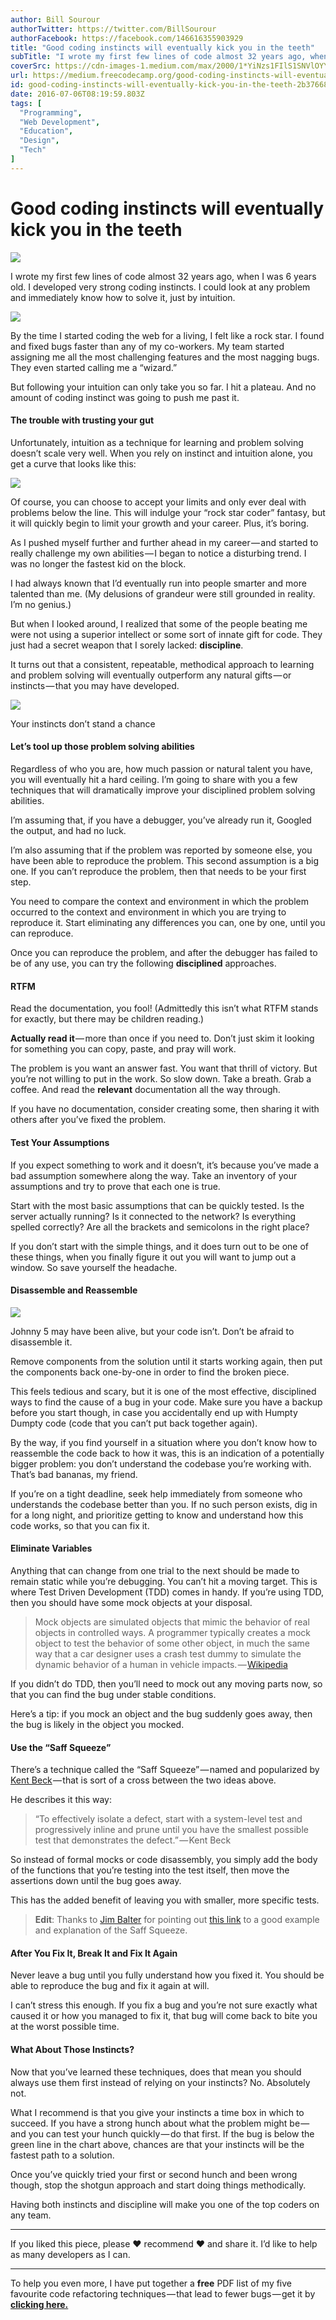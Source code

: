 ```yaml
---
author: Bill Sourour
authorTwitter: https://twitter.com/BillSourour
authorFacebook: https://facebook.com/146616355903929
title: "Good coding instincts will eventually kick you in the teeth"
subTitle: "I wrote my first few lines of code almost 32 years ago, when I was 6 years old. I developed very strong coding instincts. I could look at..."
coverSrc: https://cdn-images-1.medium.com/max/2000/1*YiNzs1FIlS1SNVlOYYuK9g.jpeg
url: https://medium.freecodecamp.org/good-coding-instincts-will-eventually-kick-you-in-the-teeth-2b3766897f3f
id: good-coding-instincts-will-eventually-kick-you-in-the-teeth-2b3766897f3f
date: 2016-07-06T08:19:59.803Z
tags: [
  "Programming",
  "Web Development",
  "Education",
  "Design",
  "Tech"
]
---
```

# Good coding instincts will eventually kick you in the teeth







![](https://cdn-images-1.medium.com/max/2000/1*YiNzs1FIlS1SNVlOYYuK9g.jpeg)







I wrote my first few lines of code almost 32 years ago, when I was 6 years old. I developed very strong coding instincts. I could look at any problem and immediately know how to solve it, just by intuition.



![](https://cdn-images-1.medium.com/max/1600/1*305XiJ_yIDQVftkLOrJUNA.gif)



By the time I started coding the web for a living, I felt like a rock star. I found and fixed bugs faster than any of my co-workers. My team started assigning me all the most challenging features and the most nagging bugs. They even started calling me a “wizard.”

But following your intuition can only take you so far. I hit a plateau. And no amount of coding instinct was going to push me past it.

#### The trouble with trusting your gut

Unfortunately, intuition as a technique for learning and problem solving doesn’t scale very well. When you rely on instinct and intuition alone, you get a curve that looks like this:



![](https://cdn-images-1.medium.com/max/1600/1*dcJsHgUeI4qWCH1udc8IAA.png)



Of course, you can choose to accept your limits and only ever deal with problems below the line. This will indulge your “rock star coder” fantasy, but it will quickly begin to limit your growth and your career. Plus, it’s boring.

As I pushed myself further and further ahead in my career — and started to really challenge my own abilities — I began to notice a disturbing trend. I was no longer the fastest kid on the block.

I had always known that I’d eventually run into people smarter and more talented than me. (My delusions of grandeur were still grounded in reality. I’m no genius.)

But when I looked around, I realized that some of the people beating me were not using a superior intellect or some sort of innate gift for code. They just had a secret weapon that I sorely lacked: **discipline**.

It turns out that a consistent, repeatable, methodical approach to learning and problem solving will eventually outperform any natural gifts — or instincts — that you may have developed.



![](https://cdn-images-1.medium.com/max/1600/1*GXRfIH_YU0t_pu3ZIqFCqA.gif)

Your instincts don’t stand a chance



#### Let’s tool up those problem solving abilities

Regardless of who you are, how much passion or natural talent you have, you will eventually hit a hard ceiling. I’m going to share with you a few techniques that will dramatically improve your disciplined problem solving abilities.

I’m assuming that, if you have a debugger, you’ve already run it, Googled the output, and had no luck.

I’m also assuming that if the problem was reported by someone else, you have been able to reproduce the problem. This second assumption is a big one. If you can’t reproduce the problem, then that needs to be your first step.

You need to compare the context and environment in which the problem occurred to the context and environment in which you are trying to reproduce it. Start eliminating any differences you can, one by one, until you can reproduce.

Once you can reproduce the problem, and after the debugger has failed to be of any use, you can try the following **disciplined** approaches.

#### RTFM

Read the documentation, you fool! (Admittedly this isn’t what RTFM stands for exactly, but there may be children reading.)

**Actually read it** — more than once if you need to. Don’t just skim it looking for something you can copy, paste, and pray will work.

The problem is you want an answer fast. You want that thrill of victory. But you’re not willing to put in the work. So slow down. Take a breath. Grab a coffee. And read the **relevant** documentation all the way through.

If you have no documentation, consider creating some, then sharing it with others after you’ve fixed the problem.

#### Test Your Assumptions

If you expect something to work and it doesn’t, it’s because you’ve made a bad assumption somewhere along the way. Take an inventory of your assumptions and try to prove that each one is true.

Start with the most basic assumptions that can be quickly tested. Is the server actually running? Is it connected to the network? Is everything spelled correctly? Are all the brackets and semicolons in the right place?

If you don’t start with the simple things, and it does turn out to be one of these things, when you finally figure it out you will want to jump out a window. So save yourself the headache.

#### Disassemble and Reassemble



![](https://cdn-images-1.medium.com/max/1600/1*EJNfxVL99cHaU5kqMiKLQA.gif)

Johnny 5 may have been alive, but your code isn’t. Don’t be afraid to disassemble it.



Remove components from the solution until it starts working again, then put the components back one-by-one in order to find the broken piece.

This feels tedious and scary, but it is one of the most effective, disciplined ways to find the cause of a bug in your code. Make sure you have a backup before you start though, in case you accidentally end up with Humpty Dumpty code (code that you can’t put back together again).

By the way, if you find yourself in a situation where you don’t know how to reassemble the code back to how it was, this is an indication of a potentially bigger problem: you don’t understand the codebase you’re working with. That’s bad bananas, my friend.

If you’re on a tight deadline, seek help immediately from someone who understands the codebase better than you. If no such person exists, dig in for a long night, and prioritize getting to know and understand how this code works, so that you can fix it.

#### Eliminate Variables

Anything that can change from one trial to the next should be made to remain static while you’re debugging. You can’t hit a moving target. This is where Test Driven Development (TDD) comes in handy. If you’re using TDD, then you should have some mock objects at your disposal.

> Mock objects are simulated objects that mimic the behavior of real objects in controlled ways. A programmer typically creates a mock object to test the behavior of some other object, in much the same way that a car designer uses a crash test dummy to simulate the dynamic behavior of a human in vehicle impacts. — [Wikipedia](https://en.wikipedia.org/wiki/Mock_object)

If you didn’t do TDD, then you’ll need to mock out any moving parts now, so that you can find the bug under stable conditions.

Here’s a tip: if you mock an object and the bug suddenly goes away, then the bug is likely in the object you mocked.

#### Use the “Saff Squeeze”

There’s a technique called the “Saff Squeeze” — named and popularized by [Kent Beck](https://en.wikipedia.org/wiki/Kent_Beck) — that is sort of a cross between the two ideas above.

He describes it this way:

> “To effectively isolate a defect, start with a system-level test and progressively inline and prune until you have the smallest possible test that demonstrates the defect.” — Kent Beck

So instead of formal mocks or code disassembly, you simply add the body of the functions that you’re testing into the test itself, then move the assertions down until the bug goes away.

This has the added benefit of leaving you with smaller, more specific tests.

> **Edit**: Thanks to [Jim Balter](https://medium.com/@jqbalter) for pointing out [this link](http://stackoverflow.com/a/23890913/544557) to a good example and explanation of the Saff Squeeze.

#### After You Fix It, Break It and Fix It Again

Never leave a bug until you fully understand how you fixed it. You should be able to reproduce the bug and fix it again at will.

I can’t stress this enough. If you fix a bug and you’re not sure exactly what caused it or how you managed to fix it, that bug will come back to bite you at the worst possible time.

#### What About Those Instincts?

Now that you’ve learned these techniques, does that mean you should always use them first instead of relying on your instincts? No. Absolutely not.

What I recommend is that you give your instincts a time box in which to succeed. If you have a strong hunch about what the problem might be — and you can test your hunch quickly — do that first. If the bug is below the green line in the chart above, chances are that your instincts will be the fastest path to a solution.

Once you’ve quickly tried your first or second hunch and been wrong though, stop the shotgun approach and start doing things methodically.

Having both instincts and discipline will make you one of the top coders on any team.











* * *







If you liked this piece, please ❤ recommend ❤ and share it. I’d like to help as many developers as I can.











* * *







To help you even more, I have put together a **free** PDF list of my five favourite code refactoring techniques — that lead to fewer bugs — get it by   
[**clicking here.**](https://devmastery.com/signup/instinct/index.html)









